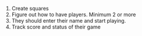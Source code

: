 1. Create squares
2. Figure out how to have players. Minimum 2 or more
3. They should enter their name and start playing. 
4. Track score and status of their game